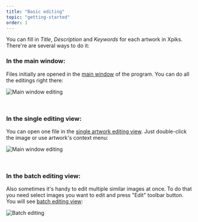 ```yaml
---
title: "Basic editing"
topic: "getting-started"
order: 1
---
```


You can fill in _Title_, _Description_ and _Keywords_ for each artwork in Xpiks. There're are several ways to do it:

<h3>In the main window:</h3>

Files initially are opened in the <a href='{{< misc/rel "/tutorials/interface-mainview/" >}}'>main window</a> of the program. You can do all the editings right there:

<p>
  <img alt="Main window editing" src='{{< misc/rel "/images/tutorials/getting-started/main-view-editing.gif" >}}' class="small-12 large-12" />
</p>

<br />

<h3>In the single editing view:</h3>

You can open one file in the <a href='{{< misc/rel "/tutorials/interface-single-view/" >}}'>single artwork editing view</a>. Just double-click the image or use artwork's context menu:

<p>
  <img alt="Main window editing" src='{{< misc/rel "/images/tutorials/getting-started/single-view-editing.gif" >}}' class="small-12 large-12" />
</p>

<br />

<h3>In the batch editing view:</h3>

Also sometimes it's handy to edit multiple similar images at once. To do that you need select images you want to edit and press "Edit" toolbar button. You will see <a href='{{< misc/rel "/tutorials/interface-multiple-view/" >}}'>batch editing view</a>:

<p>
  <img alt="Batch editing" src='{{< misc/rel "/images/tutorials/getting-started/multiple-view-editing.gif" >}}' class="small-12 large-12" />
</p>
